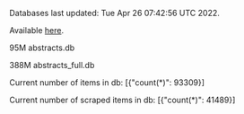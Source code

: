 Databases last updated: Tue Apr 26 07:42:56 UTC 2022. 

Available [here](https://github.com/cbeauhilton/ash-db/releases).


95M	abstracts.db

388M	abstracts_full.db

Current number of items in db:
[{"count(*)": 93309}]

Current number of scraped items in db:
[{"count(*)": 41489}]
